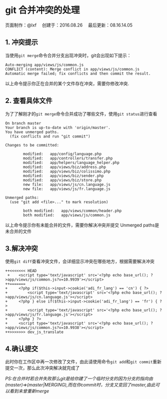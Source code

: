 # git 合并冲突的处理

<div class="sub-title">页面制作：@lxf&emsp; 创建于：2016.08.26&emsp; 最后更新：08.16.14.05</div>

## 1. 冲突提示
当使用`git merge`命令合并分支出现冲突时，git会出现如下提示：

```
Auto-merging app/views/js/common.js
CONFLICT (content): Merge conflict in app/views/js/common.js
Automatic merge failed; fix conflicts and then commit the result.

```
以上命令提示你正在合并的某个文件存在冲突，需要你修改冲突.


## 2. 查看具体文件
为了了解刚才的`git merge`命令合并成功了哪些文件，使用`git status`进行查看

```
On branch master
Your branch is up-to-date with 'origin/master'.
You have unmerged paths.
  (fix conflicts and run "git commit")

Changes to be committed:

        modified:   app/config/language.php
        modified:   app/controllers/transfer.php
        modified:   app/helpers/language_helper.php
        modified:   app/views/biz/address.php
        modified:   app/views/biz/colissimo.php
        modified:   app/views/biz/sender.php
        modified:   app/views/biz/store.php
        new file:   app/views/js/cn.language.js
        new file:   app/views/js/fr.language.js

Unmerged paths:
  (use "git add <file>..." to mark resolution)

        both modified:   app/views/common/header.php
        both modified:   app/views/js/common.js
```
以上命令提示你有未能合并的文件，需要你解决冲突并提交
Unmerged paths是未合并的文件

## 3.解决冲突
使用`git diff`查看冲突文件，会详细显示冲突在哪些地方，根据需要解决冲突

```
++<<<<<<< HEAD
 +    <script type='text/javascript' src='<?php echo base_url(); ?>app/views/js/common.js?v=10.9939'></script>
++=======
+     <?php if($this->input->cookie('adi_fr_lang') == 'cn') { ?>
+         <script type='text/javascript' src='<?php echo base_url(); ?>app/views/js/cn.language.js'></script>
+     <?php } else if($this->input->cookie('adi_fr_lang') == 'fr') { ?>
+         <script type='text/javascript' src='<?php echo base_url(); ?>app/views/js/fr.language.js'></script>
+     <?php } ?>
+     <script type='text/javascript' src='<?php echo base_url(); ?>app/views/js/common.js?v=10.9938'></script>
++>>>>>>> dev_js_translate

```

## 4.确认提交
此时你在工作区中再一次修改了文件，由此请使用命令`git add`和`git commit`重新提交一次，那么此次冲突解决就完成了

*PS:在合并时若合并失败那么git是给你建了一个临时分支的因为分支的指向由(master)=>(master|MERGING),而在你commit时，分支又变回了master,由此可以看到未曾重新merge*